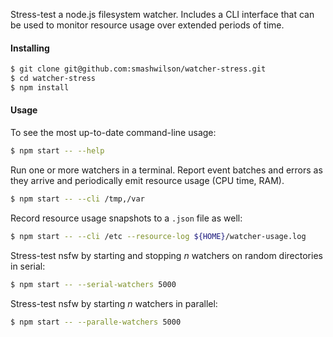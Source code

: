 Stress-test a node.js filesystem watcher. Includes a CLI interface that can be used to monitor resource usage over extended periods of time.

#### Installing

```bash
$ git clone git@github.com:smashwilson/watcher-stress.git
$ cd watcher-stress
$ npm install
```

#### Usage

To see the most up-to-date command-line usage:

```bash
$ npm start -- --help
```

Run one or more watchers in a terminal. Report event batches and errors as they arrive and periodically emit resource usage (CPU time, RAM).

```bash
$ npm start -- --cli /tmp,/var
```

Record resource usage snapshots to a `.json` file as well:

```bash
$ npm start -- --cli /etc --resource-log ${HOME}/watcher-usage.log
```

Stress-test nsfw by starting and stopping _n_ watchers on random directories in serial:

```bash
$ npm start -- --serial-watchers 5000
```

Stress-test nsfw by starting _n_ watchers in parallel:

```bash
$ npm start -- --paralle-watchers 5000
```

